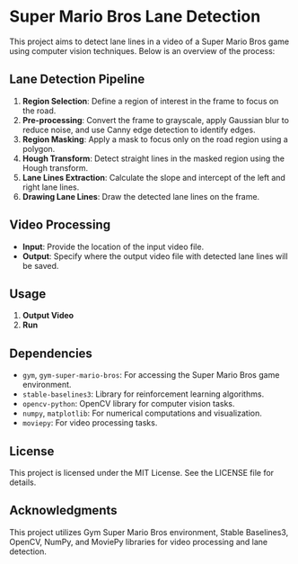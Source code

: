 # Super Mario Bros Lane Detection

This project aims to detect lane lines in a video of a Super Mario Bros game using computer vision techniques. Below is an overview of the process:

## Lane Detection Pipeline

1. **Region Selection**: Define a region of interest in the frame to focus on the road.
2. **Pre-processing**: Convert the frame to grayscale, apply Gaussian blur to reduce noise, and use Canny edge detection to identify edges.
3. **Region Masking**: Apply a mask to focus only on the road region using a polygon.
4. **Hough Transform**: Detect straight lines in the masked region using the Hough transform.
5. **Lane Lines Extraction**: Calculate the slope and intercept of the left and right lane lines.
6. **Drawing Lane Lines**: Draw the detected lane lines on the frame.

## Video Processing

- **Input**: Provide the location of the input video file.
- **Output**: Specify where the output video file with detected lane lines will be saved.

## Usage

1. **Output Video**
2. **Run** 

## Dependencies

- `gym`, `gym-super-mario-bros`: For accessing the Super Mario Bros game environment.
- `stable-baselines3`: Library for reinforcement learning algorithms.
- `opencv-python`: OpenCV library for computer vision tasks.
- `numpy`, `matplotlib`: For numerical computations and visualization.
- `moviepy`: For video processing tasks.

## License

This project is licensed under the MIT License. See the LICENSE file for details.

## Acknowledgments

This project utilizes Gym Super Mario Bros environment, Stable Baselines3, OpenCV, NumPy, and MoviePy libraries for video processing and lane detection.

